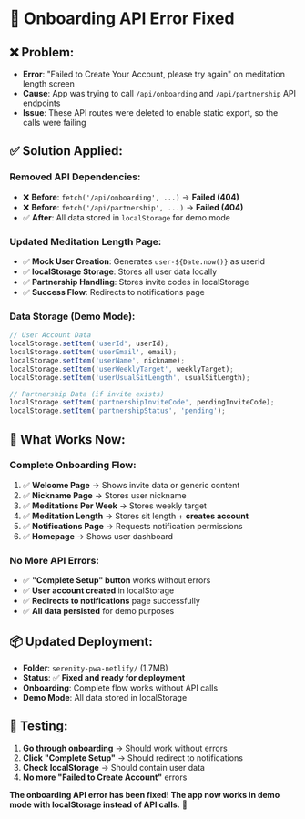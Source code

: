 # 🔧 Onboarding API Error Fixed

## ❌ **Problem:**

- **Error**: "Failed to Create Your Account, please try again" on meditation length screen
- **Cause**: App was trying to call `/api/onboarding` and `/api/partnership` API endpoints
- **Issue**: These API routes were deleted to enable static export, so the calls were failing

## ✅ **Solution Applied:**

### **Removed API Dependencies:**

- ❌ **Before**: `fetch('/api/onboarding', ...)` → **Failed (404)**
- ❌ **Before**: `fetch('/api/partnership', ...)` → **Failed (404)**
- ✅ **After**: All data stored in `localStorage` for demo mode

### **Updated Meditation Length Page:**

- ✅ **Mock User Creation**: Generates `user-${Date.now()}` as userId
- ✅ **localStorage Storage**: Stores all user data locally
- ✅ **Partnership Handling**: Stores invite codes in localStorage
- ✅ **Success Flow**: Redirects to notifications page

### **Data Storage (Demo Mode):**

```javascript
// User Account Data
localStorage.setItem('userId', userId);
localStorage.setItem('userEmail', email);
localStorage.setItem('userName', nickname);
localStorage.setItem('userWeeklyTarget', weeklyTarget);
localStorage.setItem('userUsualSitLength', usualSitLength);

// Partnership Data (if invite exists)
localStorage.setItem('partnershipInviteCode', pendingInviteCode);
localStorage.setItem('partnershipStatus', 'pending');
```

## 🚀 **What Works Now:**

### **Complete Onboarding Flow:**

1. ✅ **Welcome Page** → Shows invite data or generic content
2. ✅ **Nickname Page** → Stores user nickname
3. ✅ **Meditations Per Week** → Stores weekly target
4. ✅ **Meditation Length** → Stores sit length + **creates account**
5. ✅ **Notifications Page** → Requests notification permissions
6. ✅ **Homepage** → Shows user dashboard

### **No More API Errors:**

- ✅ **"Complete Setup" button** works without errors
- ✅ **User account created** in localStorage
- ✅ **Redirects to notifications** page successfully
- ✅ **All data persisted** for demo purposes

## 📦 **Updated Deployment:**

- **Folder**: `serenity-pwa-netlify/` (1.7MB)
- **Status**: ✅ **Fixed and ready for deployment**
- **Onboarding**: Complete flow works without API calls
- **Demo Mode**: All data stored in localStorage

## 🧪 **Testing:**

1. **Go through onboarding** → Should work without errors
2. **Click "Complete Setup"** → Should redirect to notifications
3. **Check localStorage** → Should contain user data
4. **No more "Failed to Create Account"** errors

**The onboarding API error has been fixed! The app now works in demo mode with localStorage instead of API calls.** 🎉
